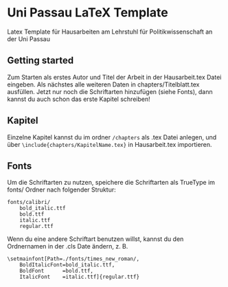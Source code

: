 # Uni Passau LaTeX Template

Latex Template für Hausarbeiten am Lehrstuhl für Politikwissenschaft an der Uni Passau

## Getting started

Zum Starten als erstes Autor und Titel der Arbeit in der Hausarbeit.tex Datei eingeben. Als nächstes alle weiteren Daten in chapters/Titelblatt.tex ausfüllen. Jetzt nur noch die Schriftarten hinzufügen (siehe Fonts), dann kannst du auch schon das erste Kapitel schreiben!

## Kapitel

Einzelne Kapitel kannst du im ordner `/chapters` als .tex Datei anlegen, und über `\include{chapters/KapitelName.tex}` in Hausarbeit.tex importieren.

## Fonts

Um die Schriftarten zu nutzen, speichere die Schriftarten als TrueType im fonts/ Ordner nach folgender Struktur:

```
fonts/calibri/
    bold_italic.ttf
    bold.ttf
    italic.ttf
    regular.ttf
```

Wenn du eine andere Schriftart benutzen willst, kannst du den Ordnernamen in der .cls Date ändern, z. B.

```
\setmainfont[Path=./fonts/times_new_roman/,
    BoldItalicFont=bold_italic.ttf,
    BoldFont      =bold.ttf,
    ItalicFont    =italic.ttf]{regular.ttf}
```
